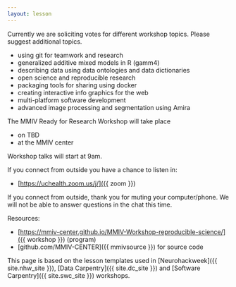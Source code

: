 ```yaml
---
layout: lesson
---
```


Currently we are soliciting votes for different workshop topics. Please suggest additional topics.

- using git for teamwork and research
- generalized additive mixed models in R (gamm4)
- describing data using data ontologies and data dictionaries
- open science and reproducible research
- packaging tools for sharing using docker
- creating interactive info graphics for the web
- multi-platform software development
- advanced image processing and segmentation using Amira


The MMIV Ready for Research Workshop will take place
- on TBD
- at the MMIV center

Workshop talks will start at 9am.

If you connect from outside you have a chance to listen in:
- [https://uchealth.zoom.us/j/]({{ zoom }})

If you connect from outside, thank you for muting your computer/phone. We will not be able to answer questions in the chat this time.

Resources:
- [https://mmiv-center.github.io/MMIV-Workshop-reproducible-science/]({{ workshop }}) (program)
- [github.com/MMIV-CENTER]({{ mmivsource }}) for source code

This page is based on the lesson templates used in [Neurohackweek]({{ site.nhw_site }}), [Data Carpentry]({{ site.dc_site }})
and [Software Carpentry]({{ site.swc_site }}) workshops.
